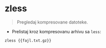 # zless

> Pregledaj kompresovane datoteke.

- Prelistaj kroz kompresovanu arhivu sa `less`:

`zless {{fajl.txt.gz}}`
